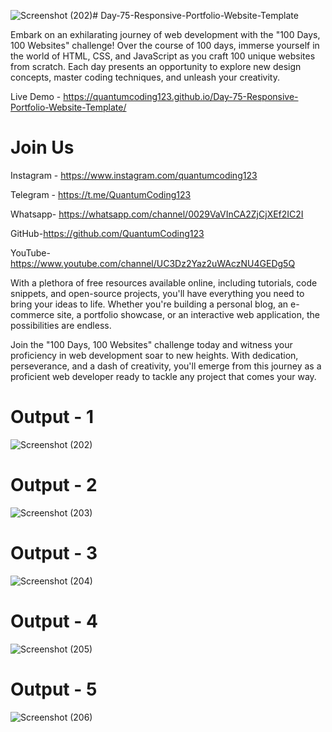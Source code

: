 ![Screenshot (202)](https://github.com/QuantumCoding123/Day-75-Responsive-Portfolio-Website-Template/assets/166281221/4d9d71fb-70b5-49c4-8aa6-22705d551e23)# Day-75-Responsive-Portfolio-Website-Template

Embark on an exhilarating journey of web development with the "100 Days, 100 Websites" challenge! Over the course of 100 days, immerse yourself in the world of HTML, CSS, and JavaScript as you craft 100 unique websites from scratch. Each day presents an opportunity to explore new design concepts, master coding techniques, and unleash your creativity.

Live Demo - https://quantumcoding123.github.io/Day-75-Responsive-Portfolio-Website-Template/

# Join Us

Instagram - https://www.instagram.com/quantumcoding123

Telegram - https://t.me/QuantumCoding123

Whatsapp- https://whatsapp.com/channel/0029VaVInCA2ZjCjXEf2IC2I

GitHub-https://github.com/QuantumCoding123

YouTube-https://www.youtube.com/channel/UC3Dz2Yaz2uWAczNU4GEDg5Q

With a plethora of free resources available online, including tutorials, code snippets, and open-source projects, you'll have everything you need to bring your ideas to life. Whether you're building a personal blog, an e-commerce site, a portfolio showcase, or an interactive web application, the possibilities are endless.

Join the "100 Days, 100 Websites" challenge today and witness your proficiency in web development soar to new heights. With dedication, perseverance, and a dash of creativity, you'll emerge from this journey as a proficient web developer ready to tackle any project that comes your way.

# Output - 1

 ![Screenshot (202)](https://github.com/QuantumCoding123/Day-75-Responsive-Portfolio-Website-Template/assets/166281221/14b20f48-5e81-4fdf-bc5d-f30864ea6579)

# Output - 2

![Screenshot (203)](https://github.com/QuantumCoding123/Day-75-Responsive-Portfolio-Website-Template/assets/166281221/7b7bc2db-1584-4c82-b3f2-d7b62dd01f0e)

# Output - 3

![Screenshot (204)](https://github.com/QuantumCoding123/Day-75-Responsive-Portfolio-Website-Template/assets/166281221/cb2f6a12-f0d8-4c84-8ea4-a26f566bcfa1)

# Output - 4

![Screenshot (205)](https://github.com/QuantumCoding123/Day-75-Responsive-Portfolio-Website-Template/assets/166281221/f7473403-7467-4933-b4a0-1e72573af1fc)

# Output - 5

![Screenshot (206)](https://github.com/QuantumCoding123/Day-75-Responsive-Portfolio-Website-Template/assets/166281221/42a30584-300e-434c-901a-0fd57157f520)

